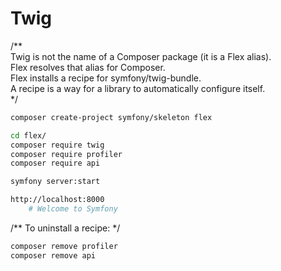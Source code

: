# Twig

/**  
    Twig is not the name of a Composer package (it is a Flex alias).  
    Flex resolves that alias for Composer.  
    Flex installs a recipe for symfony/twig-bundle.  
    A recipe is a way for a library to automatically configure itself.  
*/

~~~sh
composer create-project symfony/skeleton flex

cd flex/
composer require twig
composer require profiler
composer require api

symfony server:start

http://localhost:8000
    # Welcome to Symfony
~~~

/**
    To uninstall a recipe:
*/

~~~sh
composer remove profiler
composer remove api
~~~
